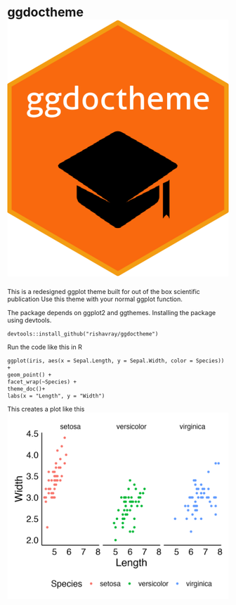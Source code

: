 # ggdoctheme ![plot](./figures/imgfile.png)
This is a redesigned ggplot theme built for out of the box scientific publication
Use this theme with your normal ggplot function.

The package depends on ggplot2 and ggthemes. Installing the package using devtools.

```
devtools::install_github("rishavray/ggdoctheme")
```

Run the code like this in R
```
ggplot(iris, aes(x = Sepal.Length, y = Sepal.Width, color = Species)) +
geom_point() +
facet_wrap(~Species) +
theme_doc()+
labs(x = "Length", y = "Width")
```
This creates a plot like this
![plot](./figures/plot.png)
